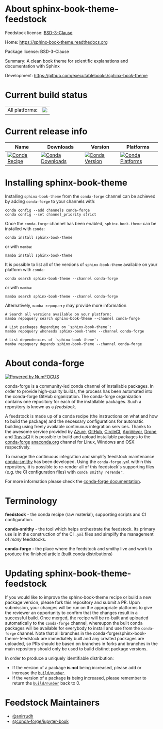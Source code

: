 About sphinx-book-theme-feedstock
=================================

Feedstock license: [BSD-3-Clause](https://github.com/conda-forge/sphinx-book-theme-feedstock/blob/main/LICENSE.txt)

Home: https://sphinx-book-theme.readthedocs.org

Package license: BSD-3-Clause

Summary: A clean book theme for scientific explanations and documentation with Sphinx

Development: https://github.com/executablebooks/sphinx-book-theme

Current build status
====================


<table><tr><td>All platforms:</td>
    <td>
      <a href="https://dev.azure.com/conda-forge/feedstock-builds/_build/latest?definitionId=10571&branchName=main">
        <img src="https://dev.azure.com/conda-forge/feedstock-builds/_apis/build/status/sphinx-book-theme-feedstock?branchName=main">
      </a>
    </td>
  </tr>
</table>

Current release info
====================

| Name | Downloads | Version | Platforms |
| --- | --- | --- | --- |
| [![Conda Recipe](https://img.shields.io/badge/recipe-sphinx--book--theme-green.svg)](https://anaconda.org/conda-forge/sphinx-book-theme) | [![Conda Downloads](https://img.shields.io/conda/dn/conda-forge/sphinx-book-theme.svg)](https://anaconda.org/conda-forge/sphinx-book-theme) | [![Conda Version](https://img.shields.io/conda/vn/conda-forge/sphinx-book-theme.svg)](https://anaconda.org/conda-forge/sphinx-book-theme) | [![Conda Platforms](https://img.shields.io/conda/pn/conda-forge/sphinx-book-theme.svg)](https://anaconda.org/conda-forge/sphinx-book-theme) |

Installing sphinx-book-theme
============================

Installing `sphinx-book-theme` from the `conda-forge` channel can be achieved by adding `conda-forge` to your channels with:

```
conda config --add channels conda-forge
conda config --set channel_priority strict
```

Once the `conda-forge` channel has been enabled, `sphinx-book-theme` can be installed with `conda`:

```
conda install sphinx-book-theme
```

or with `mamba`:

```
mamba install sphinx-book-theme
```

It is possible to list all of the versions of `sphinx-book-theme` available on your platform with `conda`:

```
conda search sphinx-book-theme --channel conda-forge
```

or with `mamba`:

```
mamba search sphinx-book-theme --channel conda-forge
```

Alternatively, `mamba repoquery` may provide more information:

```
# Search all versions available on your platform:
mamba repoquery search sphinx-book-theme --channel conda-forge

# List packages depending on `sphinx-book-theme`:
mamba repoquery whoneeds sphinx-book-theme --channel conda-forge

# List dependencies of `sphinx-book-theme`:
mamba repoquery depends sphinx-book-theme --channel conda-forge
```


About conda-forge
=================

[![Powered by
NumFOCUS](https://img.shields.io/badge/powered%20by-NumFOCUS-orange.svg?style=flat&colorA=E1523D&colorB=007D8A)](https://numfocus.org)

conda-forge is a community-led conda channel of installable packages.
In order to provide high-quality builds, the process has been automated into the
conda-forge GitHub organization. The conda-forge organization contains one repository
for each of the installable packages. Such a repository is known as a *feedstock*.

A feedstock is made up of a conda recipe (the instructions on what and how to build
the package) and the necessary configurations for automatic building using freely
available continuous integration services. Thanks to the awesome service provided by
[Azure](https://azure.microsoft.com/en-us/services/devops/), [GitHub](https://github.com/),
[CircleCI](https://circleci.com/), [AppVeyor](https://www.appveyor.com/),
[Drone](https://cloud.drone.io/welcome), and [TravisCI](https://travis-ci.com/)
it is possible to build and upload installable packages to the
[conda-forge](https://anaconda.org/conda-forge) [anaconda.org](https://anaconda.org/)
channel for Linux, Windows and OSX respectively.

To manage the continuous integration and simplify feedstock maintenance
[conda-smithy](https://github.com/conda-forge/conda-smithy) has been developed.
Using the ``conda-forge.yml`` within this repository, it is possible to re-render all of
this feedstock's supporting files (e.g. the CI configuration files) with ``conda smithy rerender``.

For more information please check the [conda-forge documentation](https://conda-forge.org/docs/).

Terminology
===========

**feedstock** - the conda recipe (raw material), supporting scripts and CI configuration.

**conda-smithy** - the tool which helps orchestrate the feedstock.
                   Its primary use is in the construction of the CI ``.yml`` files
                   and simplify the management of *many* feedstocks.

**conda-forge** - the place where the feedstock and smithy live and work to
                  produce the finished article (built conda distributions)


Updating sphinx-book-theme-feedstock
====================================

If you would like to improve the sphinx-book-theme recipe or build a new
package version, please fork this repository and submit a PR. Upon submission,
your changes will be run on the appropriate platforms to give the reviewer an
opportunity to confirm that the changes result in a successful build. Once
merged, the recipe will be re-built and uploaded automatically to the
`conda-forge` channel, whereupon the built conda packages will be available for
everybody to install and use from the `conda-forge` channel.
Note that all branches in the conda-forge/sphinx-book-theme-feedstock are
immediately built and any created packages are uploaded, so PRs should be based
on branches in forks and branches in the main repository should only be used to
build distinct package versions.

In order to produce a uniquely identifiable distribution:
 * If the version of a package **is not** being increased, please add or increase
   the [``build/number``](https://docs.conda.io/projects/conda-build/en/latest/resources/define-metadata.html#build-number-and-string).
 * If the version of a package **is** being increased, please remember to return
   the [``build/number``](https://docs.conda.io/projects/conda-build/en/latest/resources/define-metadata.html#build-number-and-string)
   back to 0.

Feedstock Maintainers
=====================

* [@anirrudh](https://github.com/anirrudh/)
* [@conda-forge/jupyter-book](https://github.com/conda-forge/jupyter-book/)

